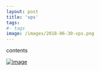 ```yaml
---
layout: post
title: 'vps'
tags:
#- tags
image: /images/2018-06-30-vps.png
---
```


contents

[![image]({{page.image}})]({{page.image}})


